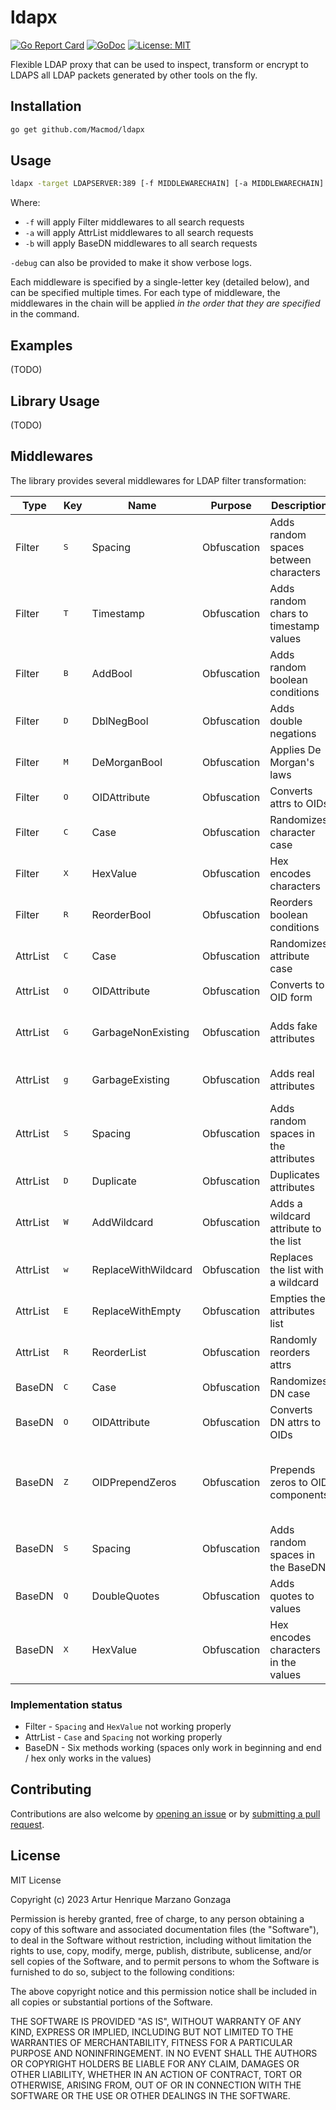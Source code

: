 # ldapx

[![Go Report Card](https://goreportcard.com/badge/github.com/Macmod/ldapx)](https://goreportcard.com/report/github.com/Macmod/ldapx)
[![GoDoc](https://godoc.org/github.com/Macmod/ldapx?status.svg)](https://godoc.org/github.com/Macmod/ldapx)
[![License: MIT](https://img.shields.io/badge/License-MIT-yellow.svg)](https://opensource.org/licenses/MIT)

Flexible LDAP proxy that can be used to inspect, transform or encrypt to LDAPS all LDAP packets generated by other tools on the fly.

## Installation

```bash
go get github.com/Macmod/ldapx
```

## Usage

```bash
ldapx -target LDAPSERVER:389 [-f MIDDLEWARECHAIN] [-a MIDDLEWARECHAIN] [-b MIDDLEWARECHAIN] [-listen LOCALADDR:PORT]
```

Where:
* `-f` will apply Filter middlewares to all search requests
* `-a` will apply AttrList middlewares to all search requests
* `-b` will apply BaseDN middlewares to all search requests

`-debug` can also be provided to make it show verbose logs.

Each middleware is specified by a single-letter key (detailed below), and can be specified multiple times.
For each type of middleware, the middlewares in the chain will be applied *in the order that they are specified* in the command.

## Examples
(TODO)

## Library Usage 
(TODO)

## Middlewares
The library provides several middlewares for LDAP filter transformation:

| Type | Key | Name | Purpose | Description | Input | Output | Details |
|------|-----|------|---------|-------------|--------|--------|---------|
| Filter | <kbd>S</kbd> | Spacing | Obfuscation | Adds random spaces between characters | `(cn=john)` | `( c n = j o h n )` | Max spaces configurable |
| Filter | <kbd>T</kbd> | Timestamp | Obfuscation | Adds random chars to timestamp values | `(time=20230812Z)` | `(time=20230812abcZ)` | Prepend/append configurable |
| Filter | <kbd>B</kbd> | AddBool | Obfuscation | Adds random boolean conditions | `(cn=john)` | `(&(cn=john)(\|(a=1)(a=2)))` | Max depth configurable |
| Filter | <kbd>D</kbd> | DblNegBool | Obfuscation | Adds double negations | `(cn=john)` | `(!(!(cn=john)))` | Max depth configurable |
| Filter | <kbd>M</kbd> | DeMorganBool | Obfuscation | Applies De Morgan's laws | `(!(\|(a=1)(b=2)))` | `(&(!(a=1))(!(b=2)))` | Probability based |
| Filter | <kbd>O</kbd> | OIDAttribute | Obfuscation | Converts attrs to OIDs | `(cn=john)` | `(2.5.4.3=john)` | Uses standard LDAP OIDs |
| Filter | <kbd>C</kbd> | Case | Obfuscation | Randomizes character case | `(cn=John)` | `(cN=jOhN)` | Probability based |
| Filter | <kbd>X</kbd> | HexValue | Obfuscation | Hex encodes characters | `(cn=john)` | `(cn=\6a\6f\68\6e)` | Probability based |
| Filter | <kbd>R</kbd> | ReorderBool | Obfuscation | Reorders boolean conditions | `(&(a=1)(b=2))` | `(&(b=2)(a=1))` | Random reordering |
| AttrList | <kbd>C</kbd> | Case | Obfuscation | Randomizes attribute case | `cn,sn` | `cN,Sn` | Probability based |
| AttrList | <kbd>O</kbd> | OIDAttribute | Obfuscation | Converts to OID form | `cn,sn` | `2.5.4.3,2.5.4.4` | Uses standard LDAP OIDs |
| AttrList | <kbd>G</kbd> | GarbageNonExisting | Obfuscation | Adds fake attributes | `cn,sn` | `cn,sn,x-123` | Garbage is chosen randomly from an alphabet |
| AttrList | <kbd>g</kbd> | GarbageExisting | Obfuscation | Adds real attributes | `cn` | `cn,sn,mail` | Garbage is chosen from real attributes |
| AttrList | <kbd>S</kbd> | Spacing | Obfuscation | Adds random spaces in the attributes | `cn,name` | `c n,n  Am e` | Max spaces configurable |
| AttrList | <kbd>D</kbd> | Duplicate | Obfuscation | Duplicates attributes | `cn` | `cn,cn,cn` | Max duplicates configurable |
| AttrList | <kbd>W</kbd> | AddWildcard | Obfuscation | Adds a wildcard attribute to the list | `cn,name` | `cn,name,*` |  |
| AttrList | <kbd>w</kbd> | ReplaceWithWildcard | Obfuscation | Replaces the list with a wildcard | `cn,sn` | `*` | Replaces all attributes |
| AttrList | <kbd>E</kbd> | ReplaceWithEmpty | Obfuscation | Empties the attributes list | `cn,sn` | | |
| AttrList | <kbd>R</kbd> | ReorderList | Obfuscation | Randomly reorders attrs | `cn,sn,uid` | `uid,cn,sn` | Random permutation |
| BaseDN | <kbd>C</kbd> | Case | Obfuscation | Randomizes DN case | `CN=lol,DC=draco,DC=local` | `cN=lOl,dC=dRaCo,Dc=loCaL` | Probability based |
| BaseDN | <kbd>O</kbd> | OIDAttribute | Obfuscation | Converts DN attrs to OIDs | `cn=Admin` | `2.5.4.3=Admin` | Uses standard LDAP OIDs |
| BaseDN | <kbd>Z</kbd> | OIDPrependZeros | Obfuscation | Prepends zeros to OID components | `2.5.4.3=admin` | `002.0005.04.03=admin` | Only applies if there are OID components (for instance, by applying O before) |
| BaseDN | <kbd>S</kbd> | Spacing | Obfuscation | Adds random spaces in the BaseDN | `DC=draco` | `DC=draco     ` | Min/max spaces/probEnd configurable |
| BaseDN | <kbd>Q</kbd> | DoubleQuotes | Obfuscation | Adds quotes to values | `cn=Admin` | `cn="Admin"` |  |
| BaseDN | <kbd>X</kbd> | HexValue | Obfuscation | Hex encodes characters in the values | `cn=john` | `cn=\6a\6fmin` | Probability based | 

### Implementation status
* Filter - `Spacing` and `HexValue` not working properly
* AttrList - `Case` and `Spacing` not working properly
* BaseDN - Six methods working (spaces only work in beginning and end / hex only works in the values)

## Contributing

Contributions are also welcome by [opening an issue](https://github.com/Macmod/ldapx/issues/new) or by [submitting a pull request](https://github.com/Macmod/ldapx/pulls).

## License
MIT License

Copyright (c) 2023 Artur Henrique Marzano Gonzaga

Permission is hereby granted, free of charge, to any person obtaining a copy of this software and associated documentation files (the "Software"), to deal in the Software without restriction, including without limitation the rights to use, copy, modify, merge, publish, distribute, sublicense, and/or sell copies of the Software, and to permit persons to whom the Software is furnished to do so, subject to the following conditions:

The above copyright notice and this permission notice shall be included in all copies or substantial portions of the Software.

THE SOFTWARE IS PROVIDED "AS IS", WITHOUT WARRANTY OF ANY KIND, EXPRESS OR IMPLIED, INCLUDING BUT NOT LIMITED TO THE WARRANTIES OF MERCHANTABILITY, FITNESS FOR A PARTICULAR PURPOSE AND NONINFRINGEMENT. IN NO EVENT SHALL THE AUTHORS OR COPYRIGHT HOLDERS BE LIABLE FOR ANY CLAIM, DAMAGES OR OTHER LIABILITY, WHETHER IN AN ACTION OF CONTRACT, TORT OR OTHERWISE, ARISING FROM, OUT OF OR IN CONNECTION WITH THE SOFTWARE OR THE USE OR OTHER DEALINGS IN THE SOFTWARE.